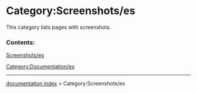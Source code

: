 # Category:Screenshots/es
This category lists pages with screenshots.

### Contents:

[Screenshots/es](Screenshots/es.md)

[Category:Documentation/es](Category:Documentation/es.md)

---
[documentation index](../README.md) > Category:Screenshots/es
